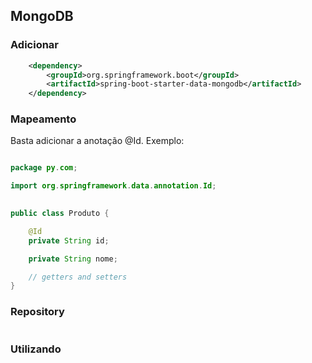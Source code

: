 ## MongoDB 

### Adicionar 

```xml
	<dependency>
		<groupId>org.springframework.boot</groupId>
		<artifactId>spring-boot-starter-data-mongodb</artifactId>
	</dependency>
```

### Mapeamento

Basta adicionar a anotação @Id. Exemplo:

```java

package py.com;

import org.springframework.data.annotation.Id;

 
public class Produto {

	@Id
	private String id;

	private String nome;

	// getters and setters
}

```

### Repository

```java

```

### Utilizando

```java

```


